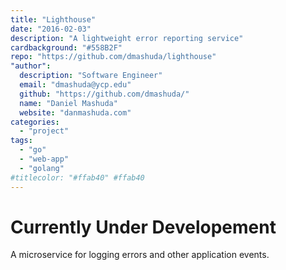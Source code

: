 ```yaml
---
title: "Lighthouse"
date: "2016-02-03"
description: "A lightweight error reporting service"
cardbackground: "#558B2F"
repo: "https://github.com/dmashuda/lighthouse"
"author":
  description: "Software Engineer"
  email: "dmashuda@ycp.edu"
  github: "https://github.com/dmashuda/"
  name: "Daniel Mashuda"
  website: "danmashuda.com"
categories:
  - "project"
tags:
  - "go"
  - "web-app"
  - "golang"
#titlecolor: "#ffab40" #ffab40
---
```


# Currently Under Developement


A microservice for logging errors and other application events.
